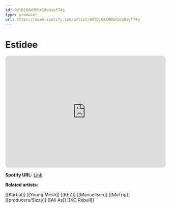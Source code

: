 ```yaml
---
id: 0VlDj6AXMObX1dqUsyf74q
type: producer
url: https://open.spotify.com/artist/0VlDj6AXMObX1dqUsyf74q
---
```

# Estidee

<iframe style="border-radius:12px" src="https://open.spotify.com/embed/artist/0VlDj6AXMObX1dqUsyf74q" width="100%" height="352" frameBorder="0" allowfullscreen="" allow="autoplay; clipboard-write; encrypted-media; fullscreen; picture-in-picture" loading="lazy"></iframe>

**Spotify URL:** [Link](https://open.spotify.com/artist/0VlDj6AXMObX1dqUsyf74q)

**Related artists:**

[[Karbal]]
[[Young Mesh]]
[[KEZ]]
[[Manuellsen]]
[[MoTrip]]
[[producers/Sizzy]]
[[Ali As]]
[[KC Rebell]]
